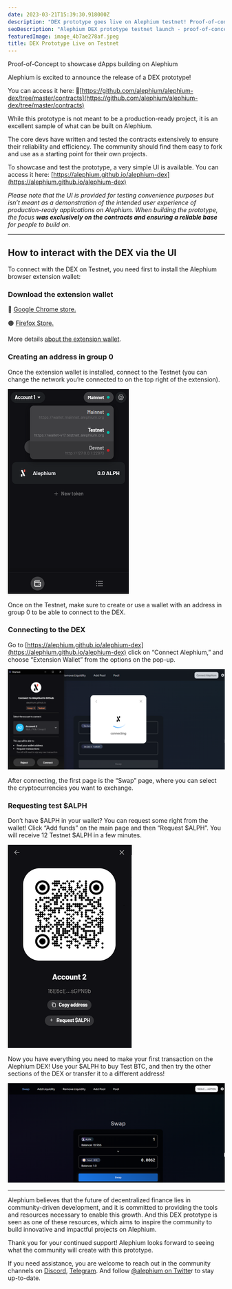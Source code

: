 ```yaml
---
date: 2023-03-21T15:39:30.918000Z
description: "DEX prototype goes live on Alephium testnet! Proof-of-concept showcasing dApps building on Alephium with decentralized exchange functionality."
seoDescription: "Alephium DEX prototype testnet launch - proof-of-concept dApp showcase. Decentralized exchange functionality on Alephium blockchain."
featuredImage: image_4b7ae278af.jpeg
title: DEX Prototype Live on Testnet
---
```

Proof-of-Concept to showcase dApps building on Alephium

Alephium is excited to announce the release of a DEX prototype!

You can access it here: [](https://alephium.github.io/alephium-dex) 🔗[https://github.com/alephium/alephium-dex/tree/master/contracts](https://github.com/alephium/alephium-dex/tree/master/contracts)

While this prototype is not meant to be a production-ready project, it is an excellent sample of what can be built on Alephium.

The core devs have written and tested the contracts extensively to ensure their reliability and efficiency. The community should find them easy to fork and use as a starting point for their own projects.

To showcase and test the prototype, a very simple UI is available. You can access it here: [https://alephium.github.io/alephium-dex](https://alephium.github.io/alephium-dex)

_Please note that the UI is provided for testing convenience purposes but isn’t meant as a demonstration of the intended user experience of production-ready applications on Alephium. When building the prototype, the focus_ **_was exclusively on the contracts and ensuring a reliable base_** _for people to build on._

---

## How to interact with the DEX via the UI

To connect with the DEX on Testnet, you need first to install the Alephium browser extension wallet:

### **Download the extension wallet**

🔵 [Google Chrome store.](https://chrome.google.com/webstore/detail/alephium-extension-wallet/gdokollfhmnbfckbobkdbakhilldkhcj)

🟠 [Firefox Store.](https://addons.mozilla.org/en-US/firefox/addon/alephiumextensionwallet/)

More details [about the extension wallet](/news/post/alephium-launches-browser-extension-wallet-706dfeda98f5).

### Creating an address in group 0

Once the extension wallet is installed, connect to the Testnet (you can change the network you’re connected to on the top right of the extension).

![](image_6d5fb61884.png)

Once on the Testnet, make sure to create or use a wallet with an address in group 0 to be able to connect to the DEX.

### Connecting to the DEX

Go to [https://alephium.github.io/alephium-dex](https://alephium.github.io/alephium-dex) click on “Connect Alephium,” and choose “Extension Wallet” from the options on the pop-up.

![](image_4bba1797a4.jpg)

After connecting, the first page is the “Swap” page, where you can select the cryptocurrencies you want to exchange.

### Requesting test \$ALPH

Don’t have \$ALPH in your wallet? You can request some right from the wallet! Click “Add funds” on the main page and then “Request \$ALPH”. You will receive 12 Testnet \$ALPH in a few minutes.

![](image_7be11ad809.png)

Now you have everything you need to make your first transaction on the Alephium DEX! Use your \$ALPH to buy Test BTC, and then try the other sections of the DEX or transfer it to a different address!

![](image_6a5090c43c.jpg)

---

Alephium believes that the future of decentralized finance lies in community-driven development, and it is committed to providing the tools and resources necessary to enable this growth. And this DEX prototype is seen as one of these resources, which aims to inspire the community to build innovative and impactful projects on Alephium.

Thank you for your continued support! Alephium looks forward to seeing what the community will create with this prototype.

If you need assistance, you are welcome to reach out in the community channels on [Discord](/discord), [Telegram](https://t.me/alephiumgroup). And follow [@alephium on Twitte](https://twitter.com/alephium)r to stay up-to-date.
